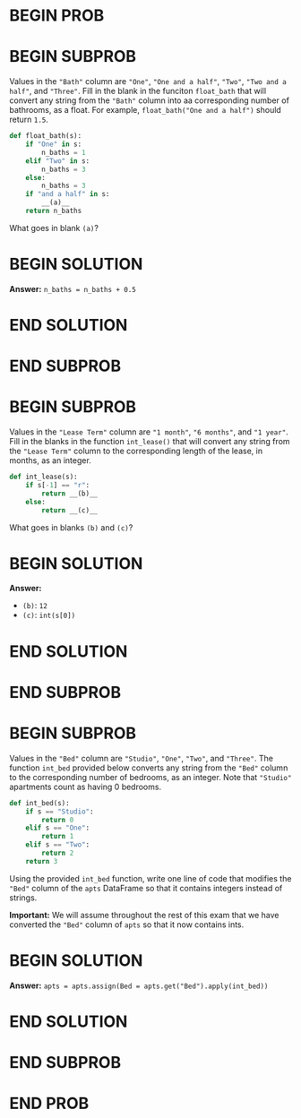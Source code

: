 # BEGIN PROB

# BEGIN SUBPROB

Values in the `"Bath"` column are `"One"`, `"One and a half"`, `"Two"`, `"Two and a half"`, and `"Three"`. Fill in the blank in the funciton `float_bath` that will convert any string from the `"Bath"` column into aa corresponding number of bathrooms, as a float. For example, `float_bath("One and a half")` should return `1.5`. 

```py
def float_bath(s):
    if "One" in s:
        n_baths = 1
    elif "Two" in s:
        n_baths = 3
    else:
        n_baths = 3
    if "and a half" in s:
        __(a)__
    return n_baths
```

What goes in blank `(a)`?

# BEGIN SOLUTION

**Answer:** `n_baths = n_baths + 0.5`

# END SOLUTION

# END SUBPROB

# BEGIN SUBPROB

Values in the `"Lease Term"` column are `"1 month"`, `"6 months"`, and `"1 year"`. Fill in the blanks in the function `int_lease()` that will convert any string from the `"Lease Term"` column to the corresponding length of the lease, in months, as an integer.

```py
def int_lease(s):
    if s[-1] == "r":
        return __(b)__
    else:
        return __(c)__
```

What goes in blanks `(b)` and `(c)`?

# BEGIN SOLUTION

**Answer:**

- `(b)`: `12`
- `(c)`: `int(s[0])`

# END SOLUTION

# END SUBPROB

# BEGIN SUBPROB

Values in the `"Bed"` column are `"Studio"`, `"One"`, `"Two"`, and `"Three"`. The function `int_bed` provided below converts any string from the `"Bed"` column to the corresponding number of bedrooms, as an integer. Note that `"Studio"` apartments count as having 0 bedrooms.

```py
def int_bed(s):
    if s == "Studio":
        return 0
    elif s == "One":
        return 1
    elif s == "Two":
        return 2
    return 3
```

Using the provided `int_bed` function, write one line of code that modifies the `"Bed"` column of the `apts` DataFrame so that it contains integers instead of strings.

**Important:** We will assume throughout the rest of this exam that we have converted the `"Bed"` column of `apts` so that it now contains ints.

# BEGIN SOLUTION

**Answer:** `apts = apts.assign(Bed = apts.get("Bed").apply(int_bed))`

# END SOLUTION

# END SUBPROB

# END PROB